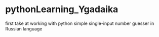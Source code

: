 # pythonLearning_Ygadaika
first take at working with python
simple single-input number guesser in Russian language
